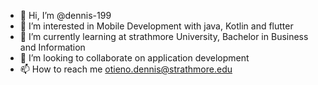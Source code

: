 - 👋 Hi, I’m @dennis-199
- 👀 I’m interested in Mobile Development with java, Kotlin and flutter  
- 🌱 I’m currently learning at strathmore University, Bachelor in Business and Information
- 💞️ I’m looking to collaborate on application development
- 📫 How to reach me otieno.dennis@strathmore.edu

<!---
dennis-199/dennis-199 is a ✨ special ✨ repository because its `README.md` (this file) appears on your GitHub profile.
You can click the Preview link to take a look at your changes.
--->
